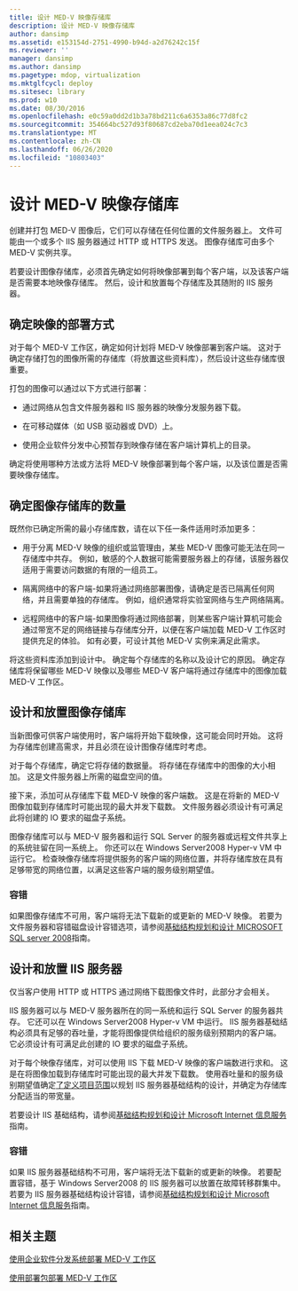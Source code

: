 ```yaml
---
title: 设计 MED-V 映像存储库
description: 设计 MED-V 映像存储库
author: dansimp
ms.assetid: e153154d-2751-4990-b94d-a2d76242c15f
ms.reviewer: ''
manager: dansimp
ms.author: dansimp
ms.pagetype: mdop, virtualization
ms.mktglfcycl: deploy
ms.sitesec: library
ms.prod: w10
ms.date: 08/30/2016
ms.openlocfilehash: e0c59a0dd2d1b3a78bd211c6a6353a86c77d8fc2
ms.sourcegitcommit: 354664bc527d93f80687cd2eba70d1eea024c7c3
ms.translationtype: MT
ms.contentlocale: zh-CN
ms.lasthandoff: 06/26/2020
ms.locfileid: "10803403"
---
```

# 设计 MED-V 映像存储库


创建并打包 MED-V 图像后，它们可以存储在任何位置的文件服务器上。 文件可能由一个或多个 IIS 服务器通过 HTTP 或 HTTPS 发送。 图像存储库可由多个 MED-V 实例共享。

若要设计图像存储库，必须首先确定如何将映像部署到每个客户端，以及该客户端是否需要本地映像存储库。 然后，设计和放置每个存储库及其随附的 IIS 服务器。

## 确定映像的部署方式


对于每个 MED-V 工作区，确定如何计划将 MED-V 映像部署到客户端。 这对于确定存储打包的图像所需的存储库（将放置这些资料库），然后设计这些存储库很重要。

打包的图像可以通过以下方式进行部署：

-   通过网络从包含文件服务器和 IIS 服务器的映像分发服务器下载。

-   在可移动媒体（如 USB 驱动器或 DVD）上。

-   使用企业软件分发中心预暂存到映像存储在客户端计算机上的目录。

确定将使用哪种方法或方法将 MED-V 映像部署到每个客户端，以及该位置是否需要映像存储库。

## 确定图像存储库的数量


既然你已确定所需的最小存储库数，请在以下任一条件适用时添加更多：

-   用于分离 MED-V 映像的组织或监管理由，某些 MED-V 图像可能无法在同一存储库中共存。 例如，敏感的个人数据可能需要服务器上的存储，该服务器仅适用于需要访问数据的有限的一组员工。

-   隔离网络中的客户端-如果将通过网络部署图像，请确定是否已隔离任何网络，并且需要单独的存储库。 例如，组织通常将实验室网络与生产网络隔离。

-   远程网络中的客户端-如果图像将通过网络部署，则某些客户端计算机可能会通过带宽不足的网络链接与存储库分开，以便在客户端加载 MED-V 工作区时提供充足的体验。 如有必要，可设计其他 MED-V 实例来满足此需求。

将这些资料库添加到设计中。 确定每个存储库的名称以及设计它的原因。 确定存储库将保留哪些 MED-V 映像以及哪些 MED-V 客户端将通过存储库中的图像加载 MED-V 工作区。

## 设计和放置图像存储库


当新图像可供客户端使用时，客户端将开始下载映像，这可能会同时开始。 这将为存储库创建高需求，并且必须在设计图像存储库时考虑。

对于每个存储库，确定它将存储的数据量。 将存储在存储库中的图像的大小相加。 这是文件服务器上所需的磁盘空间的值。

接下来，添加可从存储库下载 MED-V 映像的客户端数。 这是在将新的 MED-V 图像加载到存储库时可能出现的最大并发下载数。 文件服务器必须设计有可满足此将创建的 IO 要求的磁盘子系统。

图像存储库可以与 MED-V 服务器和运行 SQL Server 的服务器或远程文件共享上的系统驻留在同一系统上。 你还可以在 Windows Server2008 Hyper-v VM 中运行它。 检查映像存储库将提供服务的客户端的网络位置，并将存储库放在具有足够带宽的网络位置，以满足这些客户端的服务级别期望值。

### 容错

如果图像存储库不可用，客户端将无法下载新的或更新的 MED-V 映像。 若要为文件服务器和容错磁盘设计容错选项，请参阅[基础结构规划和设计 MICROSOFT SQL server 2008](https://go.microsoft.com/fwlink/?LinkId=163302)指南。

## 设计和放置 IIS 服务器


仅当客户使用 HTTP 或 HTTPS 通过网络下载图像文件时，此部分才会相关。

IIS 服务器可以与 MED-V 服务器所在的同一系统和运行 SQL Server 的服务器共存。 它还可以在 Windows Server2008 Hyper-v VM 中运行。 IIS 服务器基础结构必须具有足够的吞吐量，才能将图像提供给组织的服务级别预期内的客户端。 它必须设计有可满足此创建的 IO 要求的磁盘子系统。

对于每个映像存储库，对可以使用 IIS 下载 MED-V 映像的客户端数进行求和。 这是在将图像加载到存储库时可能出现的最大并发下载数。 使用吞吐量和的服务级别期望值确定[了定义项目范围](define-the-project-scope.md)以规划 IIS 服务器基础结构的设计，并确定为存储库分配适当的带宽量。

若要设计 IIS 基础结构，请参阅[基础结构规划和设计 Microsoft Internet 信息服务](https://go.microsoft.com/fwlink/?LinkId=160826)指南。

### 容错

如果 IIS 服务器基础结构不可用，客户端将无法下载新的或更新的映像。 若要配置容错，基于 Windows Server2008 的 IIS 服务器可以放置在故障转移群集中。 若要为 IIS 服务器基础结构设计容错，请参阅[基础结构规划和设计 Microsoft Internet 信息服务](https://go.microsoft.com/fwlink/?LinkId=160826)指南。

## 相关主题


[使用企业软件分发系统部署 MED-V 工作区](deploying-a-med-v-workspace-using-an-enterprise-software-distribution-system.md)

[使用部署包部署 MED-V 工作区](deploying-a-med-v-workspace-using-a-deployment-package.md)

 

 





